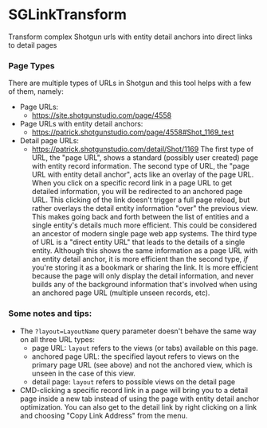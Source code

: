 # SGLinkTransform
Transform complex Shotgun urls with entity detail anchors into direct links to detail pages

### Page Types
There are multiple types of URLs in Shotgun and this tool helps with a few of them, namely:
- Page URLs:
    - https://site.shotgunstudio.com/page/4558
- Page URLs with entity detail anchors:
    - https://patrick.shotgunstudio.com/page/4558#Shot_1169_test
- Detail page URLs:
    - https://patrick.shotgunstudio.com/detail/Shot/1169
The first type of URL, the "page URL", shows a standard (possibly user created) page with entity record information.
The second type of URL, the "page URL with entity detail anchor", acts like an overlay of the page URL. When you click on a specific record link in a page URL to get detailed information, you will be redirected to an anchored page URL. This clicking of the link doesn't trigger a full page reload, but rather overlays the detail entity information "over" the previous view. This makes going back and forth between the list of entities and a single entity's details much more efficient. This could be considered an ancestor of modern single page web app systems.
The third type of URL is a "direct entity URL" that leads to the details of a single entity. Although this shows the same information as a page URL with an entity detail anchor, it is more efficient than the second type, _if_ you're storing it as a bookmark or sharing the link. It is more efficient because the page will only display the detail information, and never builds any of the background information that's involved when using an anchored page URL (multiple unseen records, etc).

### Some notes and tips:
- The `?layout=LayoutName` query parameter doesn't behave the same way on all three URL types:
    - page URL: `layout` refers to the views (or tabs) available on this page.
    - anchored page URL: the specified layout refers to views on the primary page URL (see above) and not the anchored view, which is unseen in the case of this view.
    - detail page: `layout` refers to possible views on the detail page
- CMD-clicking a specific record link in a page will bring you to a detail page inside a new tab instead of using the page with entity detail anchor optimization. You can also get to the detail link by right clicking on a link and choosing "Copy Link Address" from the menu.
